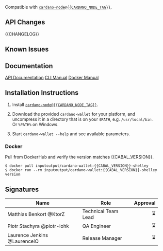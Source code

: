 <!-- Short optional summary -->

Compatible with [`cardano-node@{{CARDANO_NODE_TAG}}`](https://github.com/input-output-hk/cardano-node/releases/tag/{{CARDANO_NODE_TAG}}).


## API Changes

<!-- Copy-paste most recent diff excerpt from https://bump.sh/doc/cardano-wallet-diff/changes -->


<!-- A CHANGELOG, organized in three sections:

 - New Features
 - Improvements
 - Resolved Issues

-->

{{CHANGELOG}}

## Known Issues

<!-- Bugs known at the moment of the release, or discovered after and not fixed -->

## Documentation

<!-- A snapshot of the documentation at the time of releasing. -->

[API Documentation](https://input-output-hk.github.io/cardano-wallet/api/{{GIT_TAG}})
[CLI Manual](https://github.com/input-output-hk/cardano-wallet/wiki/Wallet-command-line-interface/{{WIKI_COMMIT}})
[Docker Manual](https://github.com/input-output-hk/cardano-wallet/wiki/Docker/{{WIKI_COMMIT}})

## Installation Instructions

<!-- Specific installation steps for this particular release. This should
basically captures whatever is currently available on the repository at
the moment of releasing. -->

1. Install [`cardano-node@{{CARDANO_NODE_TAG}}`](https://github.com/input-output-hk/cardano-node/releases/tag/{{CARDANO_NODE_TAG}}).

2. Download the provided `cardano-wallet` for your platform, and uncompress it in a directory that is on your `$PATH`, e.g. `/usr/local/bin`. Or `%PATH%` on Windows.

3. Start `cardano-wallet --help` and see available parameters.

### Docker

Pull from DockerHub and verify the version matches {{CABAL_VERSION}}.

```
$ docker pull inputoutput/cardano-wallet:{{CABAL_VERSION}}-shelley
$ docker run --rm inputoutput/cardano-wallet:{{CABAL_VERSION}}-shelley version
```

## Signatures

<!-- Signatures of people responsible for the release -->

Name                           | Role                | Approval
---                            | ---                 | ---:
Matthias Benkort @KtorZ        | Technical Team Lead | :hourglass:
Piotr Stachyra @piotr-iohk     | QA Engineer         | :hourglass:
Laurence Jenkins @LaurenceIO   | Release Manager     | :hourglass:
